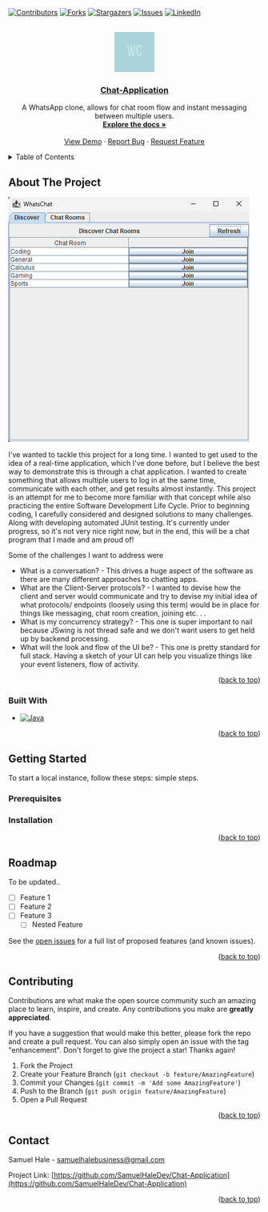 <!-- Improved compatibility of back to top link: See: https://github.com/othneildrew/Best-README-Template/pull/73 -->
<a name="readme-top"></a>
<!--
*** Thanks for checking out the Best-README-Template. If you have a suggestion
*** that would make this better, please fork the repo and create a pull request
*** or simply open an issue with the tag "enhancement".
*** Don't forget to give the project a star!
*** Thanks again! Now go create something AMAZING! :D
-->



<!-- PROJECT SHIELDS -->
<!--
*** I'm using markdown "reference style" links for readability.
*** Reference links are enclosed in brackets [ ] instead of parentheses ( ).
*** See the bottom of this document for the declaration of the reference variables
*** for contributors-url, forks-url, etc. This is an optional, concise syntax you may use.
*** https://www.markdownguide.org/basic-syntax/#reference-style-links
-->
[![Contributors][contributors-shield]][contributors-url]
[![Forks][forks-shield]][forks-url]
[![Stargazers][stars-shield]][stars-url]
[![Issues][issues-shield]][issues-url]
[![LinkedIn][linkedin-shield]][linkedin-url]



<!-- PROJECT LOGO -->
<br />
<div align="center">
  <a href="https://github.com/SamuelHaleDev/Chat-Application">
    <img src="images/WhatsChat_Logo.png" alt="Logo" width="80" height="80">
  </a>

<h3 align="center"><a href="https://example.com">Chat-Application</a></h3>


  <p align="center">
    A WhatsApp clone, allows for chat room flow and instant messaging between multiple users.
    <br />
    <a href="https://github.com/SamuelHaleDev/Chat-Application"><strong>Explore the docs »</strong></a>
    <br />
    <br />
    <a href="https://github.com/SamuelHaleDev/Chat-Application">View Demo</a>
    ·
    <a href="https://github.com/SamuelHaleDev/Chat-Application/issues/new?labels=bug&template=bug-report---.md">Report Bug</a>
    ·
    <a href="https://github.com/SamuelHaleDev/Chat-Application/issues/new?labels=enhancement&template=feature-request---.md">Request Feature</a>
  </p>
</div>



<!-- TABLE OF CONTENTS -->
<details>
  <summary>Table of Contents</summary>
  <ol>
    <li>
      <a href="#about-the-project">About The Project</a>
      <ul>
        <li><a href="#built-with">Built With</a></li>
      </ul>
    </li>
    <li>
      <a href="#getting-started">Getting Started</a>
      <ul>
        <li><a href="#prerequisites">Prerequisites</a></li>
        <li><a href="#installation">Installation</a></li>
      </ul>
    </li>
    <li><a href="#roadmap">Roadmap</a></li>
    <li><a href="#contributing">Contributing</a></li>
    <li><a href="#contact">Contact</a></li>
  </ol>
</details>



<!-- ABOUT THE PROJECT -->
## About The Project

[![Product Name Screen Shot][product-screenshot]](https://example.com)

I've wanted to tackle this project for a long time. I wanted to get used to the idea of a real-time application, which I've done before, but I believe the best way to demonstrate this is through a chat application. 
I wanted to create something that allows multiple users to log in at the same time, communicate with each other, and get results almost instantly.  This project is an attempt for me to become more familiar with that concept while also practicing the entire Software Development Life Cycle. Prior to beginning coding, I carefully considered and designed solutions to many challenges. Along with developing automated JUnit testing. It's currently under progress, so it's not very nice right now, but in the end, this will be a chat program that I made and am proud of!

Some of the challenges I want to address were
* What is a conversation? - This drives a huge aspect of the software as there are many different approaches to chatting apps.
* What are the Client-Server protocols? - I wanted to devise how the client and server would communicate and try to devise my initial idea of what protocols/ endpoints (loosely using this term) would be in place for things like messaging, chat room creation, joining etc. . .
* What is my concurrency strategy? - This one is super important to nail because JSwing is not thread safe and we don't want users to get held up by backend processing.
* What will the look and flow of the UI be? - This one is pretty standard for full stack. Having a sketch of your UI can help you visualize things like your event listeners, flow of activity.

<p align="right">(<a href="#readme-top">back to top</a>)</p>



### Built With

* [![Java][JavaImg]][Java-link]

<p align="right">(<a href="#readme-top">back to top</a>)</p>



<!-- GETTING STARTED -->
## Getting Started

To start a local instance, follow these steps: simple steps.

### Prerequisites

### Installation

<p align="right">(<a href="#readme-top">back to top</a>)</p>

<!-- ROADMAP -->
## Roadmap

To be updated..

- [ ] Feature 1
- [ ] Feature 2
- [ ] Feature 3
    - [ ] Nested Feature

See the [open issues](https://github.com/SamuelHaleDev/Chat-Application/issues) for a full list of proposed features (and known issues).

<p align="right">(<a href="#readme-top">back to top</a>)</p>



<!-- CONTRIBUTING -->
## Contributing

Contributions are what make the open source community such an amazing place to learn, inspire, and create. Any contributions you make are **greatly appreciated**.

If you have a suggestion that would make this better, please fork the repo and create a pull request. You can also simply open an issue with the tag "enhancement".
Don't forget to give the project a star! Thanks again!

1. Fork the Project
2. Create your Feature Branch (`git checkout -b feature/AmazingFeature`)
3. Commit your Changes (`git commit -m 'Add some AmazingFeature'`)
4. Push to the Branch (`git push origin feature/AmazingFeature`)
5. Open a Pull Request

<p align="right">(<a href="#readme-top">back to top</a>)</p>

<!-- CONTACT -->
## Contact

Samuel Hale - samuelhalebusiness@gmail.com

Project Link: [https://github.com/SamuelHaleDev/Chat-Application](https://github.com/SamuelHaleDev/Chat-Application)

<p align="right">(<a href="#readme-top">back to top</a>)</p>

<!-- MARKDOWN LINKS & IMAGES -->
<!-- https://www.markdownguide.org/basic-syntax/#reference-style-links -->
[contributors-shield]: https://img.shields.io/github/contributors/SamuelHaleDev/Chat-Application.svg?style=for-the-badge
[contributors-url]: https://github.com/SamuelHaleDev/Chat-Application/graphs/contributors
[forks-shield]: https://img.shields.io/github/forks/SamuelHaleDev/Chat-Application.svg?style=for-the-badge
[forks-url]: https://github.com/SamuelHaleDev/Chat-Application/network/members
[stars-shield]: https://img.shields.io/github/stars/SamuelHaleDev/Chat-Application.svg?style=for-the-badge
[stars-url]: https://github.com/SamuelHaleDev/Chat-Application/stargazers
[issues-shield]: https://img.shields.io/github/issues/SamuelHaleDev/Chat-Application.svg?style=for-the-badge
[issues-url]: https://github.com/SamuelHaleDev/Chat-Application/issues
[linkedin-shield]: https://img.shields.io/badge/-LinkedIn-black.svg?style=for-the-badge&logo=linkedin&colorB=555
[linkedin-url]: https://linkedin.com/in/samhale07
[product-screenshot]: images/WhatsChat_App_Screenshot.png
[React.js]: https://img.shields.io/badge/React-20232A?style=for-the-badge&logo=react&logoColor=61DAFB
[React-url]: https://reactjs.org/
[Python Flask]: https://img.shields.io/badge/Python-Flask-4B8BBE?style=flat&logo=python&logoColor=white
[Python-url]: https://flask.palletsprojects.com/en/3.0.x/
[PostgresImg]: https://img.shields.io/badge/postgresql-4169e1?style=for-the-badge&logo=postgresql&logoColor=white
[Postgres-url]: https://www.postgresql.org/
[PythonImg]: https://img.shields.io/badge/python-3670A0?style=for-the-badge&logo=python&logoColor=ffdd54
[Python-link]: https://www.python.org/
[JavaImg]: https://img.shields.io/badge/Java-ED8B00?style=for-the-badge&logo=openjdk&logoColor=white
[Java-link]: https://www.java.com/en/

